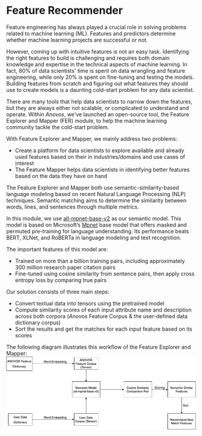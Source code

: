# Feature Recommender

Feature engineering has always played a crucial role in solving problems related to machine learning (ML).
Features and predictors determine whether machine learning projects are successful or not.

However, coming up with intuitive features is not an easy task.
Identifying the right features to build is challenging and requires both domain knowledge and expertise in the
technical aspects of machine learning.
In fact, 80% of data scientists' time is spent on data wrangling and feature engineering,
while only 20% is spent on fine-tuning and testing the models.
Building features from scratch and figuring out what features they should use to create models is a
daunting cold-start problem for any data scientist.

There are many tools that help data scientists to narrow down the features,
but they are always either not scalable, or complicated to understand and operate.
Within _Anovos_, we've launched an open-source tool, the Feature Explorer and Mapper (FER) module,
to help the machine learning community tackle the cold-start problem.

With Feature Explorer and Mapper, we mainly address two problems:

- Create a platform for data scientists to explore available and already used features based on their
  in industries/domains and use cases of interest
- The Feature Mapper helps data scientists in identifying better features based on the data they have on hand

The Feature Explorer and Mapper both use semantic-similarity-based language modeling based
on recent Natural Language Processing (NLP) techniques.
Semantic matching aims to determine the similarity between words, lines, and sentences through multiple metrics.

In this module, we use [all-mpnet-base-v2](https://huggingface.co/sentence-transformers/all-mpnet-base-v2)
as our semantic model.
This model is based on Microsoft’s [Mpnet](https://arxiv.org/abs/2004.09297) base model
that offers masked and permuted pre-training for language understanding.
Its performance beats BERT, XLNet, and RoBERTa in language modeling and text recognition.

The important features of this model are:

- Trained on more than a billion training pairs, including approximately 300 million research paper citation pairs
- Fine-tuned using cosine similarity from sentence pairs, then apply cross entropy loss by comparing true pairs

Our solution consists of three main steps:

- Convert textual data into tensors using the pretrained model
- Compute similarity scores of each input attribute name and description across both corpora
  (_Anovos_ Feature Corpus & the user-defined data dictionary corpus)
- Sort the results and get the matches for each input feature based on its scores

The following diagram illustrates this workflow of the Feature Explorer and Mapper:
![Solution Details Diagram](../assets/Feature_Recommender_Workflow.png)
